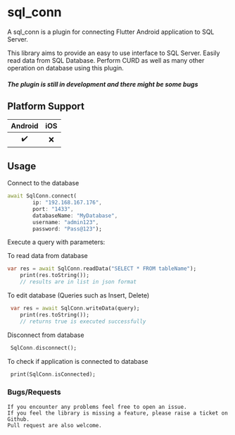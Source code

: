 # sql_conn

A sql_conn is a plugin for connecting Flutter Android application to SQL Server.

This library aims to provide an easy to use interface to SQL Server.
Easily read data from SQL Database. Perform CURD as well as many other operation on database using this plugin.

##### The plugin is still in development and there might be some bugs

## Platform Support

| Android | iOS |
| :-----: | :-: |
|   ✔️    | ❌️ |

## Usage

Connect to the database

```dart
await SqlConn.connect(
        ip: "192.168.167.176",
        port: "1433",
        databaseName: "MyDatabase",
        username: "admin123",
        password: "Pass@123");
```

Execute a query with parameters:

To read data from database

```dart
var res = await SqlConn.readData("SELECT * FROM tableName");
    print(res.toString());
    // results are in list in json format
```

To edit database (Queries such as Insert, Delete)

```dart
 var res = await SqlConn.writeData(query);
    print(res.toString());
    // returns true is executed successfully
```

Disconnect from database

```dart
 SqlConn.disconnect();
```

To check if application is connected to database

```dart
 print(SqlConn.isConnected);
```

### Bugs/Requests

    If you encounter any problems feel free to open an issue.
    If you feel the library is missing a feature, please raise a ticket on Github.
    Pull request are also welcome.
